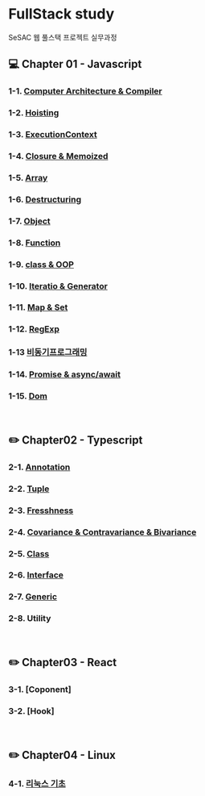 # FullStack study

SeSAC 웹 풀스택 프로젝트 실무과정

## :computer: Chapter 01 - Javascript

### 1-1. [Computer Architecture & Compiler](./JS/Computer_Architecture/README.md)

### 1-2. [Hoisting](./JS/Hoisting/README.md)

### 1-3. [ExecutionContext](./JS/ExecutionContext/README.md)

### 1-4. [Closure & Memoized](./JS/Closure/README.md)

### 1-5. [Array](./JS/Array/README.md)

### 1-6. [Destructuring](./JS/Destructuring/README.md)

### 1-7. [Object](./JS/Object/README.md)

### 1-8. [Function](./JS/Function/README.md)

### 1-9. [class & OOP](./JS/Class/README.md)

### 1-10. [Iteratio & Generator](./JS/Generator/README.md)

### 1-11. [Map & Set](./JS/MapSet/README.md)

### 1-12. [RegExp](./JS/String_regExp/README.md)

### 1-13 [비동기프로그래밍](./JS/asynchronous/README.md)

### 1-14. [Promise & async/await](./JS//Promise/README.md)

### 1-15. [Dom](./JS/Dom/README.md)

<br>

## :pencil2: Chapter02 - Typescript

### 2-1. [Annotation](./TS/annotation/README.md)

### 2-2. [Tuple](./TS/Tuple/README.md)

### 2-3. [Fresshness](./TS/Fresshness/README.md)

### 2-4. [Covariance & Contravariance & Bivariance](./TS/Covariance&Contravariance/README.md)

### 2-5. [Class](./TS/Class/README.md)

### 2-6. [Interface](./TS/Interface/README.md)

### 2-7. [Generic](./TS/Generic/README.md)

### 2-8. Utility

<br>

## :pencil2: Chapter03 - React

### 3-1. [Coponent]

### 3-2. [Hook]

<br>

## :pencil2: Chapter04 - Linux

### 4-1. [리눅스 기초]()
